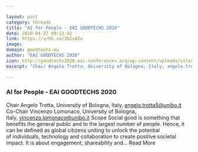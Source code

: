 ```yaml
---

layout: post
category: threads
title: "AI for People - EAI GOODTECHS 2020"
date: 2020-04-27 09:15:42
link: https://vrhk.co/3bIsA2u
image: 
domain: goodtechs.eu
author: "EAI GOODTECHS 2020"
icon: http://goodtechs2020.eai-conferences.org/wp-content/uploads/sites/198/2017/07/favicon.png
excerpt: "Chair Angelo Trotta, University of Bologna, Italy, angelo.trotta5@unibo.it Co-Chair Vincenzo Lomonaco, University of Bologna, Italy, vincenzo.lomonaco@unibo.it Scope Social good is something that benefits the general public and to the largest number of people. Hence, it can be defined as global citizens uniting to unlock the potential of individuals, technology and collaboration to create positive societal impact. It is about engagement, shareability and... Read More"

---
```


### AI for People - EAI GOODTECHS 2020

Chair Angelo Trotta, University of Bologna, Italy, angelo.trotta5@unibo.it Co-Chair Vincenzo Lomonaco, University of Bologna, Italy, vincenzo.lomonaco@unibo.it Scope Social good is something that benefits the general public and to the largest number of people. Hence, it can be defined as global citizens uniting to unlock the potential of individuals, technology and collaboration to create positive societal impact. It is about engagement, shareability and... Read More